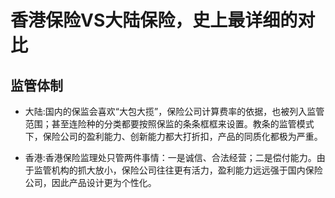 

# 香港保险VS大陆保险，史上最详细的对比


## 监管体制
- 大陆:国内的保监会喜欢“大包大揽”，保险公司计算费率的依据，也被列入监管范围；甚至连险种的分类都要按照保监的条条框框来设置。教条的监管模式下，保险公司的盈利能力、创新能力都大打折扣，产品的同质化都极为严重。

- 香港:香港保险监理处只管两件事情：一是诚信、合法经营；二是偿付能力。由于监管机构的抓大放小，保险公司往往更有活力，盈利能力远远强于国内保险公司，因此产品设计更为个性化。
